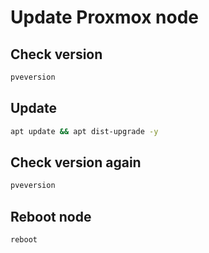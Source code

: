 # Update Proxmox node

## Check version
```sh
pveversion
```

## Update
```sh
apt update && apt dist-upgrade -y
```

## Check version again
```sh
pveversion
```

## Reboot node
```sh
reboot
```
